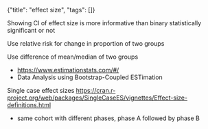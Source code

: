 {"title": "effect size", "tags": []}

Showing CI of effect size is more informative than binary statistically significant or not

Use relative risk for change in proportion of two groups

Use difference of mean/median of two groups
* https://www.estimationstats.com/#/
* Data Analysis using Bootstrap-Coupled ESTimation

Single case effect sizes https://cran.r-project.org/web/packages/SingleCaseES/vignettes/Effect-size-definitions.html
* same cohort with different phases, phase A followed by phase B

